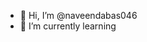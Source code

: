 - 👋 Hi, I’m @naveendabas046
- 🌱 I’m currently learning 


<!---
naveendabas046/naveendabas046 is a ✨ special ✨ repository because its `README.md` (this file) appears on your GitHub profile.
You can click the Preview link to take a look at your changes.
--->
